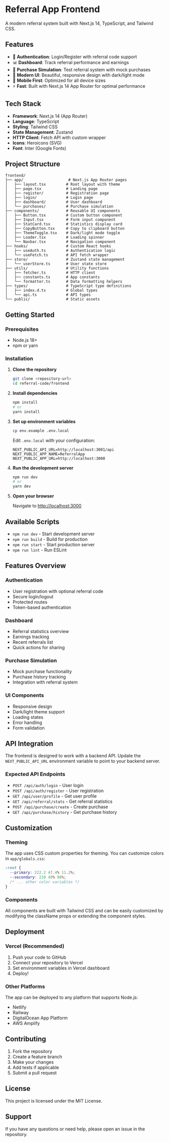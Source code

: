 # Referral App Frontend

A modern referral system built with Next.js 14, TypeScript, and Tailwind CSS.

## Features

- 🔐 **Authentication**: Login/Register with referral code support
- 📊 **Dashboard**: Track referral performance and earnings
- 🛒 **Purchase Simulation**: Test referral system with mock purchases
- 🎨 **Modern UI**: Beautiful, responsive design with dark/light mode
- 📱 **Mobile First**: Optimized for all device sizes
- ⚡ **Fast**: Built with Next.js 14 App Router for optimal performance

## Tech Stack

- **Framework**: Next.js 14 (App Router)
- **Language**: TypeScript
- **Styling**: Tailwind CSS
- **State Management**: Zustand
- **HTTP Client**: Fetch API with custom wrapper
- **Icons**: Heroicons (SVG)
- **Font**: Inter (Google Fonts)

## Project Structure

```
frontend/
├── app/                    # Next.js App Router pages
│   ├── layout.tsx         # Root layout with theme
│   ├── page.tsx           # Landing page
│   ├── register/          # Registration page
│   ├── login/             # Login page
│   ├── dashboard/         # User dashboard
│   └── purchases/         # Purchase simulation
├── components/            # Reusable UI components
│   ├── Button.tsx         # Custom button component
│   ├── Input.tsx          # Form input component
│   ├── StatCard.tsx       # Statistics display card
│   ├── CopyButton.tsx     # Copy to clipboard button
│   ├── ThemeToggle.tsx    # Dark/light mode toggle
│   ├── Loader.tsx         # Loading spinner
│   └── Navbar.tsx         # Navigation component
├── hooks/                 # Custom React hooks
│   ├── useAuth.ts         # Authentication logic
│   └── useFetch.ts        # API fetch wrapper
├── store/                 # Zustand state management
│   └── userStore.ts       # User state store
├── utils/                 # Utility functions
│   ├── fetcher.ts         # HTTP client
│   ├── constants.ts       # App constants
│   └── formatter.ts       # Data formatting helpers
├── types/                 # TypeScript type definitions
│   ├── index.d.ts         # Global types
│   └── api.ts             # API types
└── public/                # Static assets
```

## Getting Started

### Prerequisites

- Node.js 18+
- npm or yarn

### Installation

1. **Clone the repository**

   ```bash
   git clone <repository-url>
   cd referral-code/frontend
   ```

2. **Install dependencies**

   ```bash
   npm install
   # or
   yarn install
   ```

3. **Set up environment variables**

   ```bash
   cp env.example .env.local
   ```

   Edit `.env.local` with your configuration:

   ```env
   NEXT_PUBLIC_API_URL=http://localhost:3001/api
   NEXT_PUBLIC_APP_NAME=ReferralApp
   NEXT_PUBLIC_APP_URL=http://localhost:3000
   ```

4. **Run the development server**

   ```bash
   npm run dev
   # or
   yarn dev
   ```

5. **Open your browser**

   Navigate to [http://localhost:3000](http://localhost:3000)

## Available Scripts

- `npm run dev` - Start development server
- `npm run build` - Build for production
- `npm run start` - Start production server
- `npm run lint` - Run ESLint

## Features Overview

### Authentication

- User registration with optional referral code
- Secure login/logout
- Protected routes
- Token-based authentication

### Dashboard

- Referral statistics overview
- Earnings tracking
- Recent referrals list
- Quick actions for sharing

### Purchase Simulation

- Mock purchase functionality
- Purchase history tracking
- Integration with referral system

### UI Components

- Responsive design
- Dark/light theme support
- Loading states
- Error handling
- Form validation

## API Integration

The frontend is designed to work with a backend API. Update the `NEXT_PUBLIC_API_URL` environment variable to point to your backend server.

### Expected API Endpoints

- `POST /api/auth/login` - User login
- `POST /api/auth/register` - User registration
- `GET /api/user/profile` - Get user profile
- `GET /api/referral/stats` - Get referral statistics
- `POST /api/purchase/create` - Create purchase
- `GET /api/purchase/history` - Get purchase history

## Customization

### Theming

The app uses CSS custom properties for theming. You can customize colors in `app/globals.css`:

```css
:root {
  --primary: 222.2 47.4% 11.2%;
  --secondary: 210 40% 96%;
  /* ... other color variables */
}
```

### Components

All components are built with Tailwind CSS and can be easily customized by modifying the className props or extending the component styles.

## Deployment

### Vercel (Recommended)

1. Push your code to GitHub
2. Connect your repository to Vercel
3. Set environment variables in Vercel dashboard
4. Deploy!

### Other Platforms

The app can be deployed to any platform that supports Node.js:

- Netlify
- Railway
- DigitalOcean App Platform
- AWS Amplify

## Contributing

1. Fork the repository
2. Create a feature branch
3. Make your changes
4. Add tests if applicable
5. Submit a pull request

## License

This project is licensed under the MIT License.

## Support

If you have any questions or need help, please open an issue in the repository.
